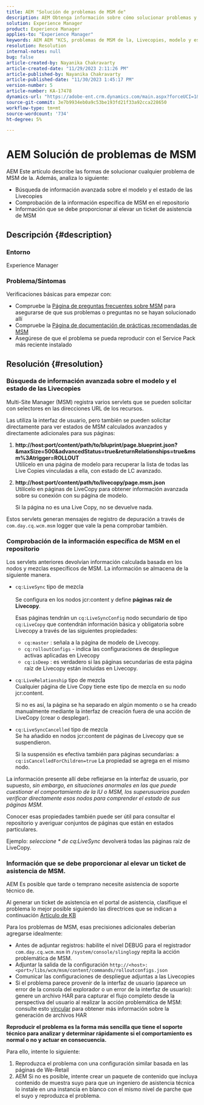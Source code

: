 ```yaml
---
title: AEM "Solución de problemas de MSM de"
description: AEM Obtenga información sobre cómo solucionar problemas y detalles de MSM de para proporcionar al generar un ticket de asistencia de MSM.
solution: Experience Manager
product: Experience Manager
applies-to: "Experience Manager"
keywords: AEM AEM "KCS, problemas de MSM de la, Livecopies, modelo y estado de Livecopies,"
resolution: Resolution
internal-notes: null
bug: false
article-created-by: Nayanika Chakravarty
article-created-date: "11/29/2023 2:11:26 PM"
article-published-by: Nayanika Chakravarty
article-published-date: "11/30/2023 1:45:17 PM"
version-number: 5
article-number: KA-17478
dynamics-url: "https://adobe-ent.crm.dynamics.com/main.aspx?forceUCI=1&pagetype=entityrecord&etn=knowledgearticle&id=6218b528-c18e-ee11-8179-6045bd006b4b"
source-git-commit: 3e7b9934eb0a9c53be193fd21f33a92cca228650
workflow-type: tm+mt
source-wordcount: '734'
ht-degree: 5%

---
```


# AEM Solución de problemas de MSM


AEM Este artículo describe las formas de solucionar cualquier problema de MSM de la. Además, analiza lo siguiente:

- Búsqueda de información avanzada sobre el modelo y el estado de las Livecopies
- Comprobación de la información específica de MSM en el repositorio
- Información que se debe proporcionar al elevar un ticket de asistencia de MSM


## Descripción {#description}


### Entorno

Experience Manager

### Problema/Síntomas

Verificaciones básicas para empezar con:

- Compruebe la [Página de preguntas frecuentes sobre MSM](https://experienceleague.adobe.com/docs/experience-manager-65/administering/introduction/troubleshoot-msm.html?lang=en#faq) para asegurarse de que sus problemas o preguntas no se hayan solucionado allí
- Compruebe la [Página de documentación de prácticas recomendadas de MSM](https://experienceleague.adobe.com/docs/experience-manager-65/administering/introduction/msm-best-practices.html?lang=en)
- Asegúrese de que el problema se pueda reproducir con el Service Pack más reciente instalado



## Resolución {#resolution}


### Búsqueda de información avanzada sobre el modelo y el estado de las Livecopies

Multi-Site Manager (MSM) registra varios servlets que se pueden solicitar con selectores en las direcciones URL de los recursos.

Las utiliza la interfaz de usuario, pero también se pueden solicitar directamente para ver estados de MSM calculados avanzados y directamente adicionales para sus páginas:

1. <b>http://host:port/content/path/to/bluprint/page.blueprint.json?&amp;maxSize=500&amp;advancedStatus=true&amp;returnRelationships=true&amp;msm%3Atrigger=ROLLOUT</b>\
   Utilícelo en una página de modelo para recuperar la lista de todas las Live Copies vinculadas a ella, con estado de LC avanzado.
2. <b>http://host:port/content/path/to/livecopy/page.msm.json</b>\
   Utilícelo en páginas de LiveCopy para obtener información avanzada sobre su conexión con su página de modelo.

   Si la página no es una Live Copy, no se devuelve nada.


Estos servlets generan mensajes de registro de depuración a través de `com.day.cq.wcm.msm` logger que vale la pena comprobar también.

### Comprobación de la información específica de MSM en el repositorio

Los servlets anteriores devolvían información calculada basada en los nodos y mezclas específicos de MSM.
La información se almacena de la siguiente manera.

- `cq:LiveSync` tipo de mezcla<br>\
  Se configura en los nodos jcr:content y define <b>páginas raíz de Livecopy</b>.

  Esas páginas tendrán un `cq:LiveSyncConfig` nodo secundario de tipo `cq:LiveCopy` que contendrán información básica y obligatoria sobre Livecopy a través de las siguientes propiedades:

   - `cq:master` : señala a la página de modelo de Livecopy.
   - `cq:rolloutConfigs` - indica las configuraciones de despliegue activas aplicadas en Livecopy
   - `cq:isDeep` : es verdadero si las páginas secundarias de esta página raíz de Livecopy están incluidas en Livecopy.
- `cq:LiveRelationship` tipo de mezcla\
  Cualquier página de Live Copy tiene este tipo de mezcla en su nodo jcr:content.

  Si no es así, la página se ha separado en algún momento o se ha creado manualmente mediante la interfaz de creación fuera de una acción de LiveCopy (crear o desplegar).
- `cq:LiveSyncCancelled` tipo de mezcla\
  Se ha añadido en nodos jcr:content de páginas de Livecopy que se suspendieron.

  Si la suspensión es efectiva también para páginas secundarias: a `cq:isCancelledForChildren=true` La propiedad se agrega en el mismo nodo.


La información presente allí debe reflejarse en la interfaz de usuario, por supuesto, *sin embargo, en situaciones anormales en las que puede cuestionar el comportamiento de la IU o MSM, los superusuarios pueden verificar directamente esos nodos para comprender el estado de sus páginas MSM*.

Conocer esas propiedades también puede ser útil para consultar el repositorio y averiguar conjuntos de páginas que están en estados particulares.

Ejemplo: *seleccione \* de cq:LiveSync* devolverá todas las páginas raíz de LiveCopy.

### Información que se debe proporcionar al elevar un ticket de asistencia de MSM.

AEM Es posible que tarde o temprano necesite asistencia de soporte técnico de.

Al generar un ticket de asistencia en el portal de asistencia, clasifique el problema lo mejor posible siguiendo las directrices que se indican a continuación [Artículo de KB](https://experienceleague.adobe.com/docs/experience-cloud-kcs/kbarticles/KA-17494.html?lang=es)

Para los problemas de MSM, esas precisiones adicionales deberían agregarse idealmente:

- Antes de adjuntar registros: habilite el nivel DEBUG para el registrador `com.day.cq.wcm.msm` in `/system/console/slinglog`y repita la acción problemática de MSM.
- Adjuntar la salida de la configuración `http://<host>:<port>/libs/wcm/msm/content/commands/rolloutconfigs.json`
- Comunicar las configuraciones de despliegue adjuntas a las Livecopies
- Si el problema parece provenir de la interfaz de usuario (aparece un error de la consola del explorador o un error de la interfaz de usuario): genere un archivo HAR para capturar el flujo completo desde la perspectiva del usuario al realizar la acción problemática de MSM: consulte esto [vincular](https://help.tenderapp.com/kb/troubleshooting-your-tender-site/generating-an-har-file) para obtener más información sobre la generación de archivos HAR


<b>Reproducir el problema es la forma más sencilla que tiene el soporte técnico para analizar y determinar rápidamente si el comportamiento es normal o no y actuar en consecuencia.</b>

Para ello, intente lo siguiente:

1. Reproduzca el problema con una configuración similar basada en las páginas de We-Retail
2. AEM Si no es posible, intente crear un paquete de contenido que incluya contenido de muestra suyo para que un ingeniero de asistencia técnica lo instale en una instancia en blanco con el mismo nivel de parche que el suyo y reproduzca el problema.

